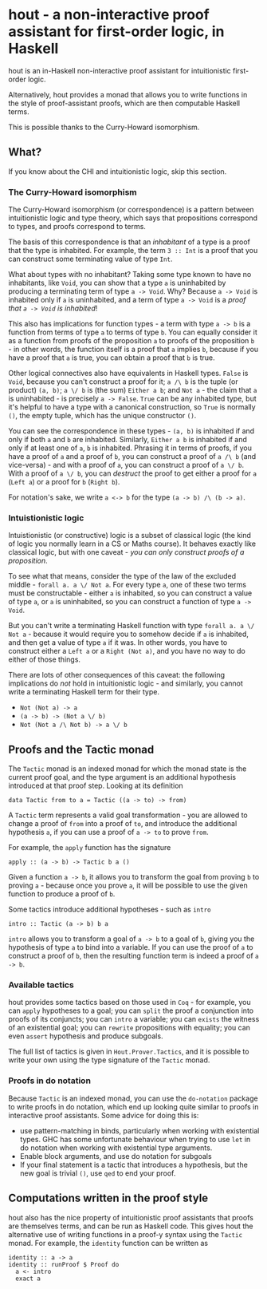 # hout - a non-interactive proof assistant for first-order logic, in Haskell

hout is an in-Haskell non-interactive proof assistant for intuitionistic first-order logic.

Alternatively, hout provides a monad that allows you to write functions in the style of proof-assistant proofs, which are then computable Haskell terms.

This is possible thanks to the Curry-Howard isomorphism.

## What?

If you know about the CHI and intuitionistic logic, skip this section.

### The Curry-Howard isomorphism

The Curry-Howard isomorphism (or correspondence) is a pattern between intuitionistic logic and type theory, which says that propositions correspond to types, and proofs correspond to terms.

The basis of this correspondence is that an *inhabitant* of a type is a proof that the type is inhabited. For example, the term `3 :: Int` is a proof that you can construct some terminating value of type `Int`.

What about types with no inhabitant? Taking some type known to have no inhabitants, like `Void`, you can show that a type `a` is uninhabited by producing a terminating term of type `a -> Void`. Why? Because `a -> Void` is inhabited only if `a` is uninhabited, and a term of type `a -> Void` is a *proof that `a -> Void` is inhabited*!

This also has implications for function types - a term with type `a -> b` is a function from terms of type `a` to terms of type `b`. You can equally consider it as a function from proofs of the proposition `a` to proofs of the proposition `b` - in other words, the function itself is a proof that `a` implies `b`, because if you have a proof that `a` is true, you can obtain a proof that `b` is true.

Other logical connectives also have equivalents in Haskell types. `False` is `Void`, because you can't construct a proof for it; `a /\ b` is the tuple (or product) `(a, b)`; `a \/ b` is (the sum) `Either a b`; and `Not a` - the claim that `a` is uninhabited - is precisely `a -> False`. `True` can be any inhabited type, but it's helpful to have a type with a canonical construction, so `True` is normally `()`, the empty tuple, which has the unique constructor `()`.

You can see the correspondence in these types - `(a, b)` is inhabited if and only if both `a` and `b` are inhabited. Similarly, `Either a b` is inhabited if and only if at least one of `a`, `b` is inhabited. Phrasing it in terms of proofs, if you have a proof of `a` and a proof of `b`, you can construct a proof of `a /\ b` (and vice-versa) - and with a proof of `a`, you can construct a proof of `a \/ b`. With a proof of `a \/ b`, you can *destruct* the proof to get either a proof for `a` (`Left a`) or a proof for `b` (`Right b`).

For notation's sake, we write `a <-> b` for the type `(a -> b) /\ (b -> a)`.

### Intuistionistic logic

Intuistionistic (or constructive) logic is a subset of classical logic (the kind of logic you normally learn in a CS or Maths course). It behaves exactly like classical logic, but with one caveat - *you can only _construct_ proofs of a proposition*.

To see what that means, consider the type of the law of the excluded middle - `forall a. a \/ Not a`. For every type `a`, one of these two terms must be constructable - either `a` is inhabited, so you can construct a value of type `a`, or `a` is uninhabited, so you can construct a function of type `a -> Void`.

But you can't write a terminating Haskell function with type `forall a. a \/ Not a` - because it would require you to somehow decide if `a` is inhabited, and then get a value of type `a` if it was. In other words, you have to construct either a `Left a` or a `Right (Not a)`, and you have no way to do either of those things.

There are lots of other consequences of this caveat: the following implications do *not* hold in intuitionistic logic - and similarly, you cannot write a terminating Haskell term for their type.

  * `Not (Not a) -> a`
  * `(a -> b) -> (Not a \/ b)`
  * `Not (Not a /\ Not b) -> a \/ b`

## Proofs and the Tactic monad

The `Tactic` monad is an indexed monad for which the monad state is the current proof goal, and the type argument is an additional hypothesis introduced at that proof step. Looking at its definition
```
data Tactic from to a = Tactic ((a -> to) -> from)
```
A `Tactic` term represents a valid goal transformation - you are allowed to change a proof of `from` into a proof of `to`, and introduce the additional hypothesis `a`, if you can use a proof of `a -> to` to prove `from`.

For example, the `apply` function has the signature
```
apply :: (a -> b) -> Tactic b a ()
```
Given a function `a -> b`, it allows you to transform the goal from proving `b` to proving `a` - because once you prove `a`, it will be possible to use the given function to produce a proof of `b`.

Some tactics introduce additional hypotheses - such as `intro`
```
intro :: Tactic (a -> b) b a
```
`intro` allows you to transform a goal of `a -> b` to a goal of `b`, giving you the hypothesis of type `a` to bind into a variable. If you can use the proof of `a` to construct a proof of `b`, then the resulting function term is indeed a proof of `a -> b`.

### Available tactics

hout provides some tactics based on those used in `Coq` - for example, you can `apply` hypotheses to a goal; you can `split` the proof a conjunction into proofs of its conjuncts; you can `intro` a variable; you can `exists` the witness of an existential goal; you can `rewrite` propositions with equality; you can even `assert` hypothesis and produce subgoals.

The full list of tactics is given in `Hout.Prover.Tactics`, and it is possible to write your own using the type signature of the `Tactic` monad.

### Proofs in do notation

Because `Tactic` is an indexed monad, you can use the `do-notation` package to write proofs in do notation, which end up looking quite similar to proofs in interactive proof assistants. Some advice for doing this is:

  * use pattern-matching in binds, particularly when working with existential types. GHC has some unfortunate behaviour when trying to use `let` in do notation when working with existential type arguments.
  * Enable block arguments, and use do notation for subgoals
  * If your final statement is a tactic that introduces a hypothesis, but the new goal is trivial `()`, use `qed` to end your proof.

## Computations written in the proof style

hout also has the nice property of intuitionistic proof assistants that proofs are themselves terms, and can be run as Haskell code. This gives hout the alternative use of writing functions in a proof-y syntax using the `Tactic` monad. For example, the `identity` function can be written as
```
identity :: a -> a
identity :: runProof $ Proof do
  a <- intro
  exact a
```
